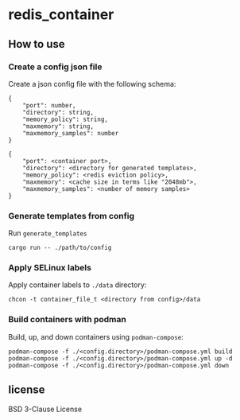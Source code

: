 # redis_container

## How to use

### Create a config json file

Create a json config file with the following schema:

```
{
	"port": number,
	"directory": string,
	"memory_policy": string,
	"maxmemory": string,
	"maxmemory_samples": number
}
```


```
{
	"port": <container port>,
	"directory": <directory for generated templates>,
	"memory_policy": <redis eviction policy>,
	"maxmemory": <cache size in terms like "2048mb">,
	"maxmemory_samples": <number of memory samples>
}
```

### Generate templates from config

Run `generate_templates`

```
cargo run -- ./path/to/config
```

### Apply SELinux labels

Apply container labels to `./data` directory:

```
chcon -t container_file_t <directory from config>/data
```

### Build containers with podman

Build, up, and down containers using `podman-compose`:

```
podman-compose -f ./<config.directory>/podman-compose.yml build
podman-compose -f ./<config.directory>/podman-compose.yml up -d
podman-compose -f ./<config.directory>/podman-compose.yml down
```

## license

BSD 3-Clause License
